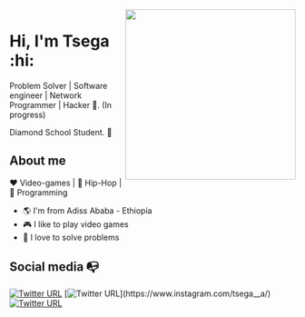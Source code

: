 <img align="right" width="300" height="300" src="https://giphy.com/gifs/a24-moonlight-barry-jenkins-3oz8xTmX0sd5FjqrYc">


# Hi, I'm Tsega :hi:

Problem Solver | Software engineer | Network Programmer | Hacker :robot:. (In progress)

Diamond School Student. :school:

## About me 

:heart: Video-games | :black_heart: Hip-Hop | :blue_heart: Programming

- :earth_americas: I'm from Adiss Ababa - Ethiopia
- :video_game: I like to play video games
- :gem: I love to solve problems


## Social media :mailbox_with_no_mail:

[![Twitter URL](https://img.shields.io/twitter/url?color=%231DA1F2&label=follow&logo=twitter&logoColor=%231DA1F2&style=flat-square&url=https%3A%2F%2Fwww.reddit.com%2Fuser%2FFatChicken277)](https://twitter.com/t41die)
[![Twitter URL](https://img.shields.io/twitter/url?color=%23fb3958&label=follow&logo=instagram&logoColor=%23fb3958&style=flat-square&url=https%3A%2F%2Fwww.instagram.com%2Falejorc_)](https://www.instagram.com/tsega__a/)
[![Twitter URL](https://img.shields.io/twitter/url?color=orange&label=follow&logo=reddit&logoColor=orange&style=flat-square&url=https%3A%2F%2Fwww.reddit.com%2Fuser%2FFatChicken277)](https://www.reddit.com/user/DieHardT4121)
